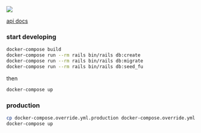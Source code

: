 ![](https://github.com/shoji-k/rails-sandbox/workflows/Ruby%20CI/badge.svg)

[api docs](https://stoplight.io/p/docs/gh/shoji-k/rails-vue-sandbox/src/apidocs/openapi.json)

### start developing

```bash
docker-compose build
docker-compose run --rm rails bin/rails db:create
docker-compose run --rm rails bin/rails db:migrate
docker-compose run --rm rails bin/rails db:seed_fu
```

then

```bash
docker-compose up
```

### production

```bash
cp docker-compose.override.yml.production docker-compose.override.yml
docker-compose up
```